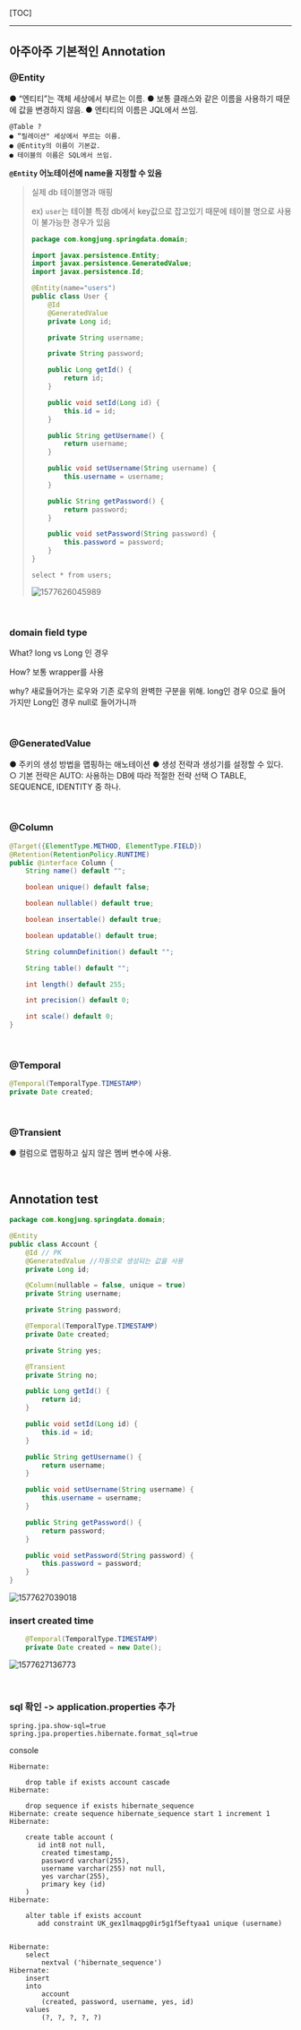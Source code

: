 [TOC]

---

## 아주아주 기본적인 Annotation

### @Entity

● “엔티티”는 객체 세상에서 부르는 이름.
● 보통 클래스와 같은 이름을 사용하기 때문에 값을 변경하지 않음.
● 엔티티의 이름은 JQL에서 쓰임.

```
@Table ?
● “릴레이션" 세상에서 부르는 이름.
● @Entity의 이름이 기본값.
● 테이블의 이름은 SQL에서 쓰임.
```

**`@Entity` 어노테이션에 name을 지정할 수 있음**

> 실제 db 테이블명과 매핑
>
> ex) `user`는 테이블 특정 db에서 key값으로 잡고있기 때문에 테이블 명으로 사용이 불가능한 경우가 있음
>
> ```java
> package com.kongjung.springdata.domain;
> 
> import javax.persistence.Entity;
> import javax.persistence.GeneratedValue;
> import javax.persistence.Id;
> 
> @Entity(name="users")
> public class User {
>     @Id
>     @GeneratedValue
>     private Long id;
> 
>     private String username;
> 
>     private String password;
> 
>     public Long getId() {
>         return id;
>     }
> 
>     public void setId(Long id) {
>         this.id = id;
>     }
> 
>     public String getUsername() {
>         return username;
>     }
> 
>     public void setUsername(String username) {
>         this.username = username;
>     }
> 
>     public String getPassword() {
>         return password;
>     }
> 
>     public void setPassword(String password) {
>         this.password = password;
>     }
> }
> ```
>
> `select * from users;`
>
> ![1577626045989](assets/1577626045989.png)

<br>

### domain field type

What? long vs Long 인 경우

How? 보통 wrapper를 사용

why? 새로들어가는 로우와 기존 로우의 완벽한 구분을 위해. long인 경우 0으로 들어가지만 Long인 경우 null로 들어가니까

<br>

### @GeneratedValue
● 주키의 생성 방법을 맵핑하는 애노테이션
● 생성 전략과 생성기를 설정할 수 있다.
	○ 기본 전략은 AUTO: 사용하는 DB에 따라 적절한 전략 선택
	○ TABLE, SEQUENCE, IDENTITY 중 하나.

<br>

### @Column

```java
@Target({ElementType.METHOD, ElementType.FIELD})
@Retention(RetentionPolicy.RUNTIME)
public @interface Column {
    String name() default "";

    boolean unique() default false;

    boolean nullable() default true;

    boolean insertable() default true;

    boolean updatable() default true;

    String columnDefinition() default "";

    String table() default "";

    int length() default 255;

    int precision() default 0;

    int scale() default 0;
}
```

<br>

### @Temporal

```java
@Temporal(TemporalType.TIMESTAMP)
private Date created;
```

<br>

### @Transient

● 컬럼으로 맵핑하고 싶지 않은 멤버 변수에 사용.

<br>

## Annotation test

```java
package com.kongjung.springdata.domain;

@Entity
public class Account {
    @Id // PK
    @GeneratedValue //자동으로 생성되는 값을 사용
    private Long id;

    @Column(nullable = false, unique = true)
    private String username;

    private String password;

    @Temporal(TemporalType.TIMESTAMP)
    private Date created;

    private String yes;

    @Transient
    private String no;

    public Long getId() {
        return id;
    }

    public void setId(Long id) {
        this.id = id;
    }

    public String getUsername() {
        return username;
    }

    public void setUsername(String username) {
        this.username = username;
    }

    public String getPassword() {
        return password;
    }

    public void setPassword(String password) {
        this.password = password;
    }
}
```

![1577627039018](assets/1577627039018.png)

### insert created time

```java
    @Temporal(TemporalType.TIMESTAMP)
    private Date created = new Date();
```

![1577627136773](assets/1577627136773.png)

<br>

### sql 확인 -> application.properties 추가

```properties
spring.jpa.show-sql=true
spring.jpa.properties.hibernate.format_sql=true
```

console

```
Hibernate: 
    
    drop table if exists account cascade
Hibernate: 
    
    drop sequence if exists hibernate_sequence
Hibernate: create sequence hibernate_sequence start 1 increment 1
Hibernate: 
    
    create table account (
       id int8 not null,
        created timestamp,
        password varchar(255),
        username varchar(255) not null,
        yes varchar(255),
        primary key (id)
    )
Hibernate: 
    
    alter table if exists account 
       add constraint UK_gex1lmaqpg0ir5g1f5eftyaa1 unique (username)
       
       
Hibernate: 
    select
        nextval ('hibernate_sequence')
Hibernate: 
    insert 
    into
        account
        (created, password, username, yes, id) 
    values
        (?, ?, ?, ?, ?)
```



